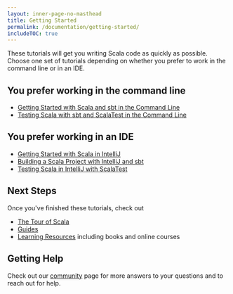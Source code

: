 ```yaml
---
layout: inner-page-no-masthead
title: Getting Started
permalink: /documentation/getting-started/
includeTOC: true
---
```


These tutorials will get you writing Scala code as quickly as possible. Choose one set of tutorials depending on whether you prefer to work in the command line or in an IDE.

## You prefer working in the command line
* [Getting Started with Scala and sbt in the Command Line](documentation/getting-started-sbt-track/getting-started-with-scala-and-sbt-in-the-command-line.html)
* [Testing Scala with sbt and ScalaTest in the Command Line](documentation/getting-started-sbt-track/testing-scala-with-sbt-in-the-command-line.html)

## You prefer working in an IDE
* [Getting Started with Scala in IntelliJ](documentation/getting-started-intellij-track/getting-started-with-scala-in-intellij.html)
* [Building a Scala Project with IntelliJ and sbt](documentation/getting-started-intellij-track/building-a-scala-project-with-intellij-and-sbt.html)
* [Testing Scala in IntelliJ with ScalaTest](documentation/getting-started-intellij-track/testing-scala-in-intellij-with-scalatest.html)

## Next Steps
Once you've finished these tutorials, check out
* [The Tour of Scala](http://docs.scala-lang.org/tutorials/tour/tour-of-scala.html)
* [Guides](documentation/guides.html)
* [Learning Resources](documentation/learn) including books and online courses

## Getting Help
Check out our [community](community/) page for more answers to your questions and to reach out for help.
